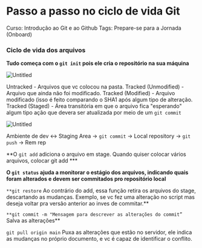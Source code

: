 # Passo a passo no ciclo de vida Git

Curso: Introdução ao Git e ao Github
Tags: Prepare-se para a Jornada (Onboard)

### Ciclo de vida dos arquivos

**Tudo começa com o `git init` pois ele cria o repositório na sua máquina**

![Untitled](Passo%20a%20passo%20no%20ciclo%20de%20vida%20Git%208e1bb1a5a83344178172667f1589a745/Untitled.png)

Untracked - Arquivos que vc colocou na pasta.
Tracked (Unmodified) - Arquivo que ainda não foi modificado.
Tracked (Modified) - Arquivo modificado (isso é feito comparando o SHA1 após algum tipo de alteração.
Tracked (Staged) - Área transitória em que o arquivo fica "esperando" algum tipo ação que devera ser atualizada por meio de um `git commit`

![Untitled](Passo%20a%20passo%20no%20ciclo%20de%20vida%20Git%208e1bb1a5a83344178172667f1589a745/Untitled%201.png)

Ambiente de dev  ↔ Staging Area → `git commit`  → Local repository → `git push` -> Rem rep  

**O `git add` adiciona o arquivo em stage. Quando quiser colocar vários arquivos, colocar git add ***

**O `git status` ajuda a monitorar o estágio dos arquivos, indicando quais foram alterados e devem ser commitados pro repositório local**

`**git restore` Ao contrário do add, essa função retira os arquivos do stage, descartando as mudanças. Exemplo, se vc fez uma alteração no script mas deseja voltar pra versão anterior ao inves de commitar.**

`**git commit -m "Mensagem para descrever as alterações do commit”`  Salva as alterações** 

`git pull origin main`  Puxa as alterações que estão no servidor, ele indica as mudanças no próprio documento, e vc é capaz de identificar o conflito.